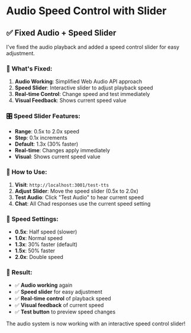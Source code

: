 # Audio Speed Control with Slider

## ✅ **Fixed Audio + Speed Slider**

I've fixed the audio playback and added a speed control slider for easy adjustment.

### 🎵 **What's Fixed**:

1. **Audio Working**: Simplified Web Audio API approach
2. **Speed Slider**: Interactive slider to adjust playback speed
3. **Real-time Control**: Change speed and test immediately
4. **Visual Feedback**: Shows current speed value

### 🎛️ **Speed Slider Features**:

- **Range**: 0.5x to 2.0x speed
- **Step**: 0.1x increments
- **Default**: 1.3x (30% faster)
- **Real-time**: Changes apply immediately
- **Visual**: Shows current speed value

### 🧪 **How to Use**:

1. **Visit**: `http://localhost:3001/test-tts`
2. **Adjust Slider**: Move the speed slider (0.5x to 2.0x)
3. **Test Audio**: Click "Test Audio" to hear current speed
4. **Chat**: All Chad responses use the current speed setting

### 🎯 **Speed Settings**:

- **0.5x**: Half speed (slower)
- **1.0x**: Normal speed
- **1.3x**: 30% faster (default)
- **1.5x**: 50% faster
- **2.0x**: Double speed

### 🎉 **Result**:

- ✅ **Audio working** again
- ✅ **Speed slider** for easy adjustment
- ✅ **Real-time control** of playback speed
- ✅ **Visual feedback** of current speed
- ✅ **Test button** to preview speed changes

The audio system is now working with an interactive speed control slider!
